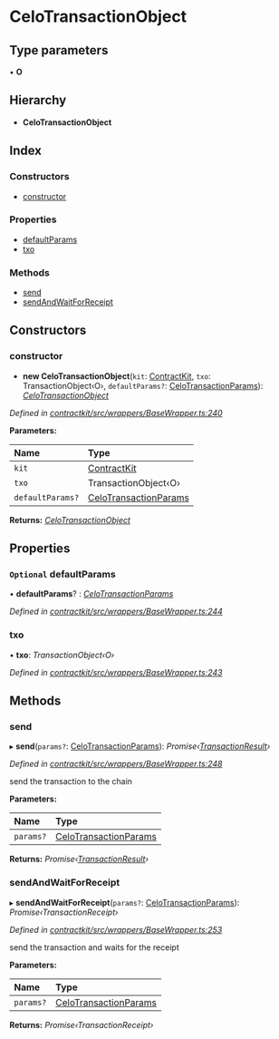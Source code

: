 # CeloTransactionObject

## Type parameters

▪ **O**

## Hierarchy

* **CeloTransactionObject**

## Index

### Constructors

* [constructor](../classes/_wrappers_basewrapper_.celotransactionobject.md#constructor)

### Properties

* [defaultParams](../classes/_wrappers_basewrapper_.celotransactionobject.md#optional-defaultparams)
* [txo](../classes/_wrappers_basewrapper_.celotransactionobject.md#txo)

### Methods

* [send](../classes/_wrappers_basewrapper_.celotransactionobject.md#send)
* [sendAndWaitForReceipt](../classes/_wrappers_basewrapper_.celotransactionobject.md#sendandwaitforreceipt)

## Constructors

### constructor

+ **new CeloTransactionObject**\(`kit`: [ContractKit](../classes/_kit_.contractkit.md), `txo`: TransactionObject‹O›, `defaultParams?`: [CeloTransactionParams](_wrappers_basewrapper_.md#celotransactionparams)\): [_CeloTransactionObject_](../classes/_wrappers_basewrapper_.celotransactionobject.md)

_Defined in_ [_contractkit/src/wrappers/BaseWrapper.ts:240_](https://github.com/celo-org/celo-monorepo/blob/master/packages/contractkit/src/wrappers/BaseWrapper.ts#L240)

**Parameters:**

| Name | Type |
| :--- | :--- |
| `kit` | [ContractKit](../classes/_kit_.contractkit.md) |
| `txo` | TransactionObject‹O› |
| `defaultParams?` | [CeloTransactionParams](_wrappers_basewrapper_.md#celotransactionparams) |

**Returns:** [_CeloTransactionObject_](../classes/_wrappers_basewrapper_.celotransactionobject.md)

## Properties

### `Optional` defaultParams

• **defaultParams**? : [_CeloTransactionParams_](_wrappers_basewrapper_.md#celotransactionparams)

_Defined in_ [_contractkit/src/wrappers/BaseWrapper.ts:244_](https://github.com/celo-org/celo-monorepo/blob/master/packages/contractkit/src/wrappers/BaseWrapper.ts#L244)

### txo

• **txo**: _TransactionObject‹O›_

_Defined in_ [_contractkit/src/wrappers/BaseWrapper.ts:243_](https://github.com/celo-org/celo-monorepo/blob/master/packages/contractkit/src/wrappers/BaseWrapper.ts#L243)

## Methods

### send

▸ **send**\(`params?`: [CeloTransactionParams](_wrappers_basewrapper_.md#celotransactionparams)\): _Promise‹_[_TransactionResult_](../classes/_utils_tx_result_.transactionresult.md)_›_

_Defined in_ [_contractkit/src/wrappers/BaseWrapper.ts:248_](https://github.com/celo-org/celo-monorepo/blob/master/packages/contractkit/src/wrappers/BaseWrapper.ts#L248)

send the transaction to the chain

**Parameters:**

| Name | Type |
| :--- | :--- |
| `params?` | [CeloTransactionParams](_wrappers_basewrapper_.md#celotransactionparams) |

**Returns:** _Promise‹_[_TransactionResult_](../classes/_utils_tx_result_.transactionresult.md)_›_

### sendAndWaitForReceipt

▸ **sendAndWaitForReceipt**\(`params?`: [CeloTransactionParams](_wrappers_basewrapper_.md#celotransactionparams)\): _Promise‹TransactionReceipt›_

_Defined in_ [_contractkit/src/wrappers/BaseWrapper.ts:253_](https://github.com/celo-org/celo-monorepo/blob/master/packages/contractkit/src/wrappers/BaseWrapper.ts#L253)

send the transaction and waits for the receipt

**Parameters:**

| Name | Type |
| :--- | :--- |
| `params?` | [CeloTransactionParams](_wrappers_basewrapper_.md#celotransactionparams) |

**Returns:** _Promise‹TransactionReceipt›_

